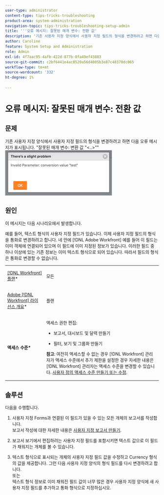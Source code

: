 ```yaml
---
user-type: administrator
content-type: tips-tricks-troubleshooting
product-area: system-administration
navigation-topic: tips-tricks-troubleshooting-setup-admin
title: '''오류 메시지: 잘못된 매개 변수: 전환 값'
description: '기존 사용자 지정 양식에서 사용자 지정 필드의 형식을 변경하려고 하면 다음 오류 메시지가 표시됩니다. ''잘못된 매개 변수: 변환 값 ''&lt;..&gt;"'
author: Caroline
feature: System Setup and Administration
role: Admin
exl-id: 4f7aac95-4afb-422d-877b-0fa49ef43883
source-git-commit: c2bf6441e4ac8520a56d4005b3e87c48370dc065
workflow-type: tm+mt
source-wordcount: '332'
ht-degree: 1%

---
```


# 오류 메시지: 잘못된 매개 변수: 전환 값

## 문제

기존 사용자 지정 양식에서 사용자 지정 필드의 형식을 변경하려고 하면 다음 오류 메시지가 표시됩니다. &quot;잘못된 매개 변수: 변환 값 &quot;&lt;..>&quot;&quot;\
![custom_field_format_invalid_parameter_error.png](assets/custom-field-format-invalid-parameter-error-350x148.png)

## 원인

이 메시지는 다음 시나리오에서 발생합니다.

예를 들어, 텍스트 형식의 사용자 지정 필드가 있습니다.  이제 사용자 지정 필드의 형식을 통화로 변경하려고 합니다. 네 안에 [!DNL Adobe Workfront] 예를 들어 이 필드는 이미 객체에 연결되어 있으며 이 필드에 이미 지정된 정보가 있습니다. 이러한 필드 중 하나 이상에 있는 기존 정보는 이미 텍스트 형식으로 되어 있습니다. 따라서 필드의 형식은 통화로 변경할 수 없습니다.

<table style="table-layout:auto"> 
 <col> 
 <col> 
 <tbody> 
  <tr> 
   <td role="rowheader"> <p><a href="https://www.workfront.com/plans" target="_blank">[!DNL Workfront] 플랜</a>*</p> </td> 
   <td>모든</td> 
  </tr> 
  <tr> 
   <td role="rowheader"> <p><a href="../../administration-and-setup/add-users/access-levels-and-object-permissions/wf-licenses.md" class="MCXref xref">Adobe [!DNL Workfront] 라이선스 개요</a>*</p> </td> 
   <td>플랜</td> 
  </tr> 
  <tr data-mc-conditions=""> 
   <td role="rowheader"><strong>액세스 수준*</strong> </td> 
   <td> <p>액세스 권한 편집:</p> 
    <ul> 
     <li> <p>보고서, 대시보드 및 달력 만들기</p> </li> 
     <li> <p>필터, 보기 및 그룹화 만들기</p> </li> 
    </ul> <p><b>참고</b>: 여전히 액세스할 수 없는 경우 [!DNL Workfront] 관리자가 액세스 수준에서 추가 제한을 설정한 경우 자세한 내용은 [!DNL Workfront] 관리자는 액세스 수준을 변경할 수 있습니다. <a href="../../administration-and-setup/add-users/configure-and-grant-access/create-modify-access-levels.md" class="MCXref xref">사용자 정의 액세스 수준 만들기 또는 수정</a>.</p> </td> 
  </tr> 
 </tbody> 
</table>

## 솔루션

다음을 수행합니다.

1. 사용자 지정 Forms과 연결된 이 필드가 있을 수 있는 모든 개체의 보고서를 작성합니다.\
   보고서 작성에 대한 자세한 내용은 [사용자 지정 보고서 만들기](../../reports-and-dashboards/reports/creating-and-managing-reports/create-custom-report.md).

1. 보고서 보기에서 편집하려는 사용자 지정 필드를 포함시키면 텍스트 값으로 이 필드가 채워지는 개체를 볼 수 있습니다.
1. 텍스트 형식으로 표시되는 개체의 사용자 지정 필드 값을 수정하고 Currency 형식의 값을 제공합니다. 그런 다음 사용자 지정 양식의 형식 필드를 다시 변경하려고 합니다.\
   또는\
   텍스트 형식 정보로 이미 채워진 필드 값이 너무 많은 경우 사용자 지정 양식에 새 사용자 지정 필드를 추가하고 통화 형식으로 지정하십시오.
